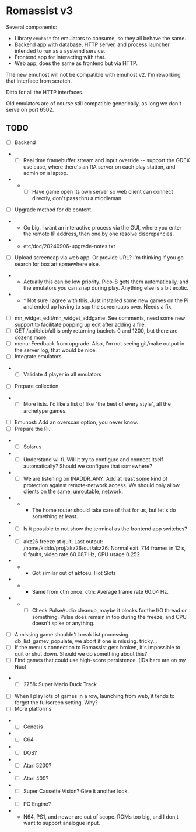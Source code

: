 # Romassist v3

Several components:
- Library `emuhost` for emulators to consume, so they all behave the same.
- Backend app with database, HTTP server, and process launcher intended to run as a systemd service.
- Frontend app for interacting with that.
- Web app, does the same as frontend but via HTTP.

The new emuhost will not be compatible with emuhost v2. I'm reworking that interface from scratch.

Ditto for all the HTTP interfaces.

Old emulators are of course still compatible generically, as long we don't serve on port 6502.

## TODO

- [ ] Backend
- - [ ] Real time framebuffer stream and input override -- support the GDEX use case, where there's an RA server on each play station, and admin on a laptop.
- - - [ ] Have game open its own server so web client can connect directly, don't pass thru a middleman.
- [ ] Upgrade method for db content.
- - Go big. I want an interactive process via the GUI, where you enter the remote IP address, then one by one resolve discrepancies.
- - etc/doc/20240906-upgrade-notes.txt
- [ ] Upload screencap via web app. Or provide URL? I'm thinking if you go search for box art somewhere else.
- - Actually this can be low priority. Pico-8 gets them automatically, and the emulators you can snap during play. Anything else is a bit exotic.
- - ^ Not sure I agree with this. Just installed some new games on the Pi and ended up having to scp the screencaps over. Needs a fix.
- [ ] mn_widget_edit/mn_widget_addgame: See comments, need some new support to facilitate popping up edit after adding a file.
- [ ] GET /api/blob/all is only returning buckets 0 and 1200, but there are dozens more.
- [ ] menu: Feedback from upgrade. Also, I'm not seeing git/make output in the server log, that would be nice.
- [ ] Integrate emulators
- - [ ] Validate 4 player in all emulators
- [ ] Prepare collection
- - [ ] More lists. I'd like a list of like "the best of every style", all the archetype games.
- [ ] Emuhost: Add an overscan option, you never know.
- [ ] Prepare the Pi.
- - [ ] Solarus
- - [ ] Understand wi-fi. Will it try to configure and connect itself automatically? Should we configure that somewhere?
- - [ ] We are listening on INADDR_ANY. Add at least some kind of protection against remote-network access. We should only allow clients on the same, unroutable, network.
- - - The home router should take care of that for us, but let's do something at least.
- - [ ] Is it possible to not show the terminal as the frontend app switches?
- - [ ] akz26 freeze at quit. Last output: /home/kiddo/proj/akz26/out/akz26: Normal exit. 714 frames in 12 s, 0 faults, video rate 60.087 Hz, CPU usage 0.252
- - - Got similar out of akfceu. Hot Slots
- - - Same from ctm once: ctm: Average frame rate 60.04 Hz.
- - - [ ] Check PulseAudio cleanup, maybe it blocks for the I/O thread or something. Pulse does remain in top during the freeze, and CPU doesn't spike or anything.
- [ ] A missing game shouldn't break list processing. db_list_gamev_populate, we abort if one is missing. tricky...
- [ ] If the menu's connection to Romassist gets broken, it's impossible to quit or shut down. Should we do something about this?
- [ ] Find games that could use high-score persistence. (IDs here are on my Nuc)
- - [ ] 2758: Super Mario Duck Track
- [ ] When I play lots of games in a row, launching from web, it tends to forget the fullscreen setting. Why?
- [ ] More platforms
- - [ ] Genesis
- - [ ] C64
- - [ ] DOS?
- - [ ] Atari 5200?
- - [ ] Atari 400?
- - [ ] Super Cassette Vision? Give it another look.
- - [ ] PC Engine?
- - N64, PS1, and newer are out of scope. ROMs too big, and I don't want to support analogue input.
